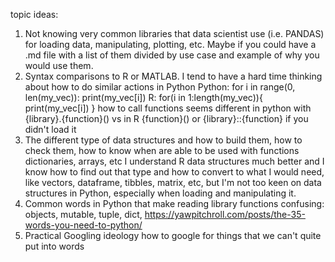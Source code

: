 topic ideas:
1. Not knowing very common libraries that data scientist use (i.e. PANDAS) for loading data, manipulating, plotting, etc. Maybe if you could have a .md file with a list of them divided by use case and example of why you would use them. 
2. Syntax comparisons to R or MATLAB. I tend to have a hard time thinking about how to do similar actions in Python
        Python: for i in range(0, len(my_vec)):​
          print(my_vec[i])
        R: for(i in 1:length(my_vec)){
          print(my_vec[i])​
        }
        how to call functions seems different in python with {library}.{function}() vs in R {function}() or {library}::{function} if you didn't load it 
3. The different type of data structures and how to build them, how to check them, how to know when are able to be used with functions
        dictionaries, arrays​, etc
        I understand R data structures much better and I know how to find out that type and how to convert to what I would need, like vectors, dataframe, tibbles, matrix, etc, but I'm not too keen on data structures in Python, especially when loading and manipulating it.​
4. Common words in Python that make reading library functions confusing:
        objects, mutable, tuple, dict, 
        https://yawpitchroll.com/posts/the-35-words-you-need-to-python/
5. Practical Googling ideology 
        how to google for things that we can't quite put into words
